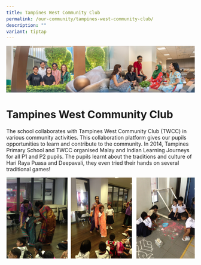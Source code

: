 ```yaml
---
title: Tampines West Community Club
permalink: /our-community/tampines-west-community-club/
description: ""
variant: tiptap
---
```

![](/images/Our%20Community.jpg)

Tampines West Community Club
============================

The school collaborates with Tampines West Community Club (TWCC) in various community activities. This collaboration platform gives our pupils opportunities to learn and contribute to the community. In 2014, Tampines Primary School and TWCC organised Malay and Indian Learning Journeys for all P1 and P2 pupils. The pupils learnt about the traditions and culture of Hari Raya Puasa and Deepavali, they even tried their hands on several traditional games!

![](/images/TWCC.png)